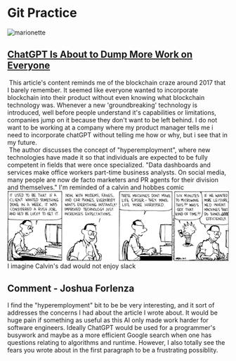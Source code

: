 

# Git Practice
![marionette](./article.avif)
## [ChatGPT Is About to Dump More Work on Everyone](https://www.theatlantic.com/technology/archive/2023/02/chatgpt-ai-detector-machine-learning-technology-bureaucracy/672927/)
&nbsp;This article's content reminds me of the blockchain craze around 2017 that I barely remember. It seemed like everyone wanted to incorporate blockchain into their product without even knowing what blockchain technology was. Whenever a new 'groundbreaking' technology is introduced, well before people understand it's capabilities or limitations, companies jump on it because they don't want to be left behind. I do not want to be working at a company where my product manager tells me i need to incorporate chatGPT without telling me how or why, but i see that in my future. 
<br>
&nbsp;The author discusses the concept of "hyperemployment", where new technologies have made it so that individuals are expected to be fully competent in fields that were once specialized. "Data dashboards and services make office workers part-time business analysts. On social media, many people are now de facto marketers and PR agents for their division and themselves." 
I'm reminded of a calvin and hobbes comic
![calvin and hobbes](./calvinAndHobbes.webp)
I imagine Calvin's dad would not enjoy slack

## Comment - Joshua Forlenza
<p>I find the "hyperemployment" bit to be be very interesting, and it sort of addresses the concerns I had about the article I wrote about. It would be huge pain if something as useful as this AI only made work harder for software engineers. Ideally ChatGPT would be used for a programmer's busywork and maybe as a more efficient Google search when one has questions relating to algorithms and runtime. However, I also totally see the fears you wrote about in the first paragraph to be a frustrating possiblity.</p>
